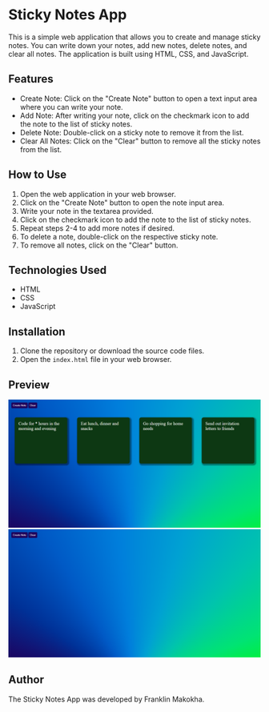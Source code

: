 # Sticky Notes App

This is a simple web application that allows you to create and manage sticky notes. You can write down your notes, add new notes, delete notes, and clear all notes. The application is built using HTML, CSS, and JavaScript.

## Features

- Create Note: Click on the "Create Note" button to open a text input area where you can write your note.
- Add Note: After writing your note, click on the checkmark icon to add the note to the list of sticky notes.
- Delete Note: Double-click on a sticky note to remove it from the list.
- Clear All Notes: Click on the "Clear" button to remove all the sticky notes from the list.

## How to Use

1. Open the web application in your web browser.
2. Click on the "Create Note" button to open the note input area.
3. Write your note in the textarea provided.
4. Click on the checkmark icon to add the note to the list of sticky notes.
5. Repeat steps 2-4 to add more notes if desired.
6. To delete a note, double-click on the respective sticky note.
7. To remove all notes, click on the "Clear" button.

## Technologies Used

- HTML
- CSS
- JavaScript

## Installation

1. Clone the repository or download the source code files.
2. Open the `index.html` file in your web browser.

## Preview

![Sticky Notes App Preview](/assets/screenshot1.png)
![Sticky Notes App Preview](/assets/screenshot2.png)


## Author

The Sticky Notes App was developed by Franklin Makokha.